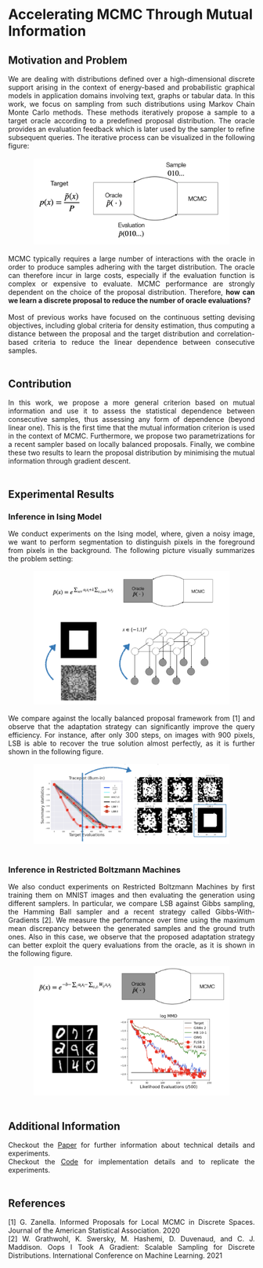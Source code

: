 <title>LSB: Local Self-Balancing MCMC in Discrete Spaces</title>

# Accelerating MCMC Through Mutual Information
## Motivation and Problem
<div style="text-align: justify">We are dealing with distributions defined over a high-dimensional discrete support arising in the context of energy-based and probabilistic graphical models in application domains involving text, graphs or tabular data. In this work, we focus on sampling from such distributions using Markov Chain Monte Carlo methods. These methods iteratively propose a sample to a target oracle according to a predefined proposal distribution. The oracle provides an evaluation feedback which is later used by the sampler to
refine subsequent queries. The iterative process can be visualized in the following figure:</div>
<br />
<center><img src="img/MCMC.png" width="400" alt="Overview of MCMC"></center>
<br />
<div style="text-align: justify">MCMC typically requires a large number of interactions with the oracle in order to produce samples adhering with the target distribution. The oracle can therefore incur in large costs, especially if the evaluation function is complex or expensive to evaluate. MCMC performance are strongly dependent on the choice of the proposal distribution. Therefore, <b>how can we learn a discrete proposal to reduce the number of oracle evaluations?</b></div>
<br />
<div style="text-align: justify">Most of previous works have focused on the continuous setting devising objectives, including global criteria for density estimation, thus computing a distance between the proposal and the target distribution and correlation-based criteria to reduce the linear dependence between consecutive samples.</div>
<br />

## Contribution
<div style="text-align: justify">In this work, we propose a more general criterion based on mutual information and use it to assess 
the statistical dependence between consecutive samples, thus assessing any form of dependence (beyond linear one). This is the first time that the mutual information criterion is used in the context of MCMC. Furthermore, we propose two parametrizations for a recent sampler based on locally balanced proposals. Finally, we combine these two results to learn the proposal distribution by minimising the mutual information through gradient descent.</div>
<br />

## Experimental Results
### Inference in Ising Model
<div style="text-align: justify">We conduct experiments on the Ising model, where, given a noisy image, we want to perform segmentation to distinguish pixels in the foreground from pixels in the background. The following picture visually summarizes the problem setting:</div>
<br />
<center><img src="img/Ising.png" width="400" alt="Ising"></center>
<br />
<div style="text-align: justify">We compare against the locally balanced proposal framework from [1] and observe that the adaptation strategy
can significantly improve the query efficiency. For instance, after only 300 steps, on images with 900 pixels, 
LSB is able to recover the true solution almost perfectly, as it is further shown in the following figure.</div>
<br />
<center><img src="img/Ising_res.png" width="400" alt="Ising"></center>
<br />

### Inference in Restricted Boltzmann Machines
<div style="text-align: justify">We also conduct experiments on Restricted Boltzmann Machines by first training them on MNIST images and then evaluating the generation using different samplers. In particular, we compare LSB against Gibbs sampling, the Hamming Ball sampler and a recent strategy called Gibbs-With-Gradients [2]. We measure the performance over time using the maximum mean discrepancy between the generated samples and the ground 
truth ones. Also in this case, we observe that the proposed adaptation strategy can better exploit the query evaluations from the oracle, as it is shown in the following figure.</div>
<br />
<center><img src="img/RBM.png" width="400" alt="Ising"></center>
<br />

## Additional Information
<div style="text-align: justify">Checkout the <a href="https://proceedings.mlr.press/v162/sansone22a.html">Paper</a> for further information about technical details and experiments.</div>
<div style="text-align: justify">Checkout the <a href="https://github.com/emsansone/LSB">Code</a> for implementation details and to replicate the experiments.</div>
<br />

## References
<div style="text-align: justify">[1] G. Zanella. Informed Proposals for Local MCMC in Discrete Spaces. Journal of the
American Statistical Association. 2020</div>
<div style="text-align: justify">[2] W. Grathwohl, K. Swersky, M. Hashemi, D. Duvenaud, and C. J. Maddison. Oops I
Took A Gradient: Scalable Sampling for Discrete Distributions. International Conference on Machine Learning. 2021</div>

